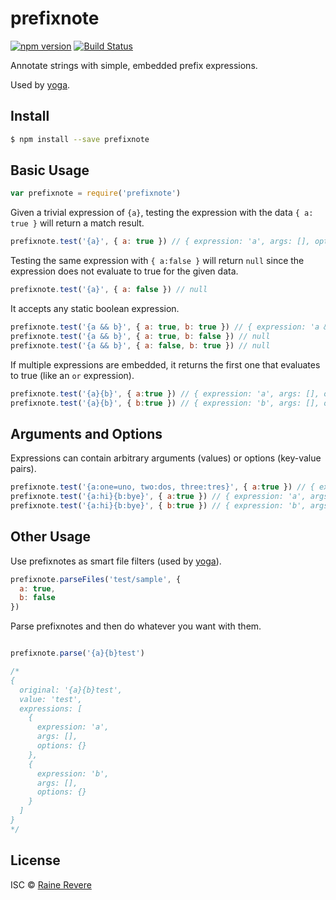 # prefixnote
[![npm version](https://img.shields.io/npm/v/prefixnote.svg)](https://npmjs.org/package/prefixnote) 
[![Build Status](https://travis-ci.org/raineorshine/prefixnote.svg?branch=master)](https://travis-ci.org/raineorshine/prefixnote)

Annotate strings with simple, embedded prefix expressions.

Used by [yoga](https://github.com/raineorshine/generator-yoga).

## Install

```sh
$ npm install --save prefixnote
```


## Basic Usage

```js
var prefixnote = require('prefixnote')
```

Given a trivial expression of `{a}`, testing the expression with the data `{ a: true }` will return a match result.

```js
prefixnote.test('{a}', { a: true }) // { expression: 'a', args: [], options: {} })
```

Testing the same expression with `{ a:false }` will return `null` since the expression does not evaluate to true for the given data.

```js
prefixnote.test('{a}', { a: false }) // null
```

It accepts any static boolean expression.

```js
prefixnote.test('{a && b}', { a: true, b: true }) // { expression: 'a && b', args: [], options: {} })
prefixnote.test('{a && b}', { a: true, b: false }) // null
prefixnote.test('{a && b}', { a: false, b: true }) // null
```

If multiple expressions are embedded, it returns the first one that evaluates to true (like an `or` expression).

```js
prefixnote.test('{a}{b}', { a:true }) // { expression: 'a', args: [], options: {} })
prefixnote.test('{a}{b}', { b:true }) // { expression: 'b', args: [], options: {} })
```

## Arguments and Options

Expressions can contain arbitrary arguments (values) or options (key-value pairs).

```js
prefixnote.test('{a:one=uno, two:dos, three:tres}', { a:true }) // { expression: 'a', args: [], options: { one: 'uno', two: 'dos', three: 'tres' } })
prefixnote.test('{a:hi}{b:bye}', { a:true }) // { expression: 'a', args: ['hi'], options: {} })
prefixnote.test('{a:hi}{b:bye}', { b:true }) // { expression: 'b', args: ['bye'], options: {} })
```

## Other Usage

Use prefixnotes as smart file filters (used by [yoga](https://github.com/raineorshine/generator-yoga)).

```js
prefixnote.parseFiles('test/sample', {
  a: true,
  b: false
})
```

Parse prefixnotes and then do whatever you want with them.

```js

prefixnote.parse('{a}{b}test')

/*
{
  original: '{a}{b}test',
  value: 'test',
  expressions: [
    {
      expression: 'a',
      args: [],
      options: {}
    },
    {
      expression: 'b',
      args: [],
      options: {}
    }
  ]
}
*/
```


## License

ISC © [Raine Revere](https://github.com/raineorshine)
